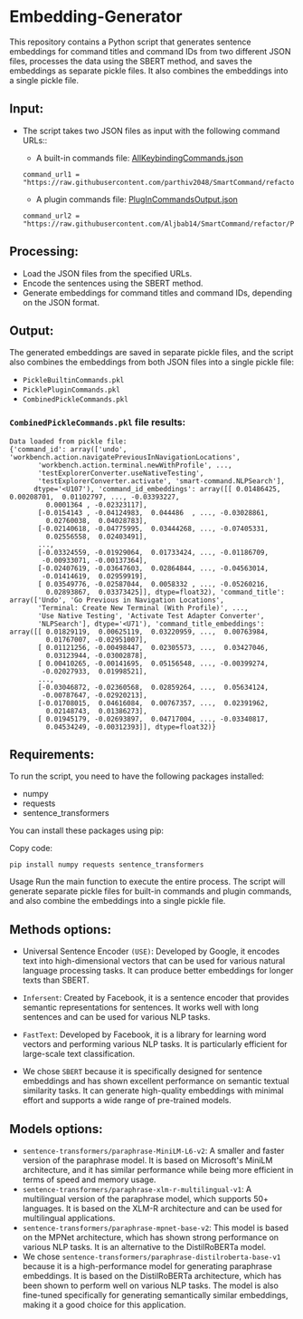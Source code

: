 # Embedding-Generator
This repository contains a Python script that generates sentence embeddings for command titles and command IDs from two different JSON files, processes the data using the SBERT method, and saves the embeddings as separate pickle files. It also combines the embeddings into a single pickle file.

## Input:
* The script takes two JSON files as input with the following command URLs::
  * A built-in commands file: [AllKeybindingCommands.json](https://github.com/parthiv2048/SmartCommand/blob/refactor/NLP_and_backend/AllKeybindingCommands.json)
  ```
  command_url1 = "https://raw.githubusercontent.com/parthiv2048/SmartCommand/refactor/NLP_and_backend/AllKeybindingCommands.json"
  ```
  
  * A plugin commands file: [PlugInCommandsOutput.json](https://github.com/Aljbab14/SmartCommand/blob/refactor/PlugInCommandsOutput.json)
  ```
  command_url2 = "https://raw.githubusercontent.com/Aljbab14/SmartCommand/refactor/PlugInCommandsOutput.json"
  ```


## Processing:
* Load the JSON files from the specified URLs.
* Encode the sentences using the SBERT method.
* Generate embeddings for command titles and command IDs, depending on the JSON format.


## Output:
The generated embeddings are saved in separate pickle files, and the script also combines the embeddings from both JSON files into a single pickle file:

* `PickleBuiltinCommands.pkl`
* `PicklePluginCommands.pkl`
* `CombinedPickleCommands.pkl`

### `CombinedPickleCommands.pkl` file results:
```
Data loaded from pickle file:
{'command_id': array(['undo', 'workbench.action.navigatePreviousInNavigationLocations',
       'workbench.action.terminal.newWithProfile', ...,
       'testExplorerConverter.useNativeTesting',
       'testExplorerConverter.activate', 'smart-command.NLPSearch'],
      dtype='<U107'), 'command_id_embeddings': array([[ 0.01486425,  0.00208701,  0.01102797, ..., -0.03393227,
         0.0001364 , -0.02323117],
       [-0.0154143 , -0.04124983,  0.044486  , ..., -0.03028861,
         0.02760038,  0.04028783],
       [-0.02140618, -0.04775995,  0.03444268, ..., -0.07405331,
         0.02556558,  0.02403491],
       ...,
       [-0.03324559, -0.01929064,  0.01733424, ..., -0.01186709,
        -0.00933071, -0.00137364],
       [-0.02407619, -0.03647603,  0.02864844, ..., -0.04563014,
        -0.01414619,  0.02959919],
       [ 0.03549776, -0.02587044,  0.0058332 , ..., -0.05260216,
         0.02893867,  0.03373425]], dtype=float32), 'command_title': array(['Undo', 'Go Previous in Navigation Locations',      
       'Terminal: Create New Terminal (With Profile)', ...,
       'Use Native Testing', 'Activate Test Adapter Converter',
       'NLPSearch'], dtype='<U71'), 'command_title_embeddings': array([[ 0.01829119,  0.00625119,  0.03220959, ...,  0.00763984,
         0.01767007, -0.02951007],
       [ 0.01121256, -0.00498447,  0.02305573, ...,  0.03427046,
         0.03123944, -0.03002878],
       [ 0.00410265, -0.00141695,  0.05156548, ..., -0.00399274,
        -0.02027933,  0.01998521],
       ...,
       [-0.03046872, -0.02360568,  0.02859264, ...,  0.05634124,
        -0.00787647, -0.02920213],
       [-0.01708015,  0.04616084,  0.00767357, ...,  0.02391962,
         0.02148743,  0.01386273],
       [ 0.01945179, -0.02693897,  0.04717004, ..., -0.03340817,
         0.04534249, -0.00312393]], dtype=float32)}
```

## Requirements:
To run the script, you need to have the following packages installed:

* numpy
* requests
* sentence_transformers

You can install these packages using pip:

Copy code:
```
pip install numpy requests sentence_transformers
```
Usage
Run the main function to execute the entire process. The script will generate separate pickle files for built-in commands and plugin commands, and also combine the embeddings into a single pickle file.

## Methods options:
* Universal Sentence Encoder `(USE)`: Developed by Google, it encodes text into high-dimensional vectors that can be used for various natural language processing tasks. It can produce better embeddings for longer texts than SBERT.

* `Infersent`: Created by Facebook, it is a sentence encoder that provides semantic representations for sentences. It works well with long sentences and can be used for various NLP tasks.

* `FastText`: Developed by Facebook, it is a library for learning word vectors and performing various NLP tasks. It is particularly efficient for large-scale text classification.

* We chose `SBERT` because it is specifically designed for sentence embeddings and has shown excellent performance on semantic textual similarity tasks. It can generate high-quality embeddings with minimal effort and supports a wide range of pre-trained models.


## Models options:

* `sentence-transformers/paraphrase-MiniLM-L6-v2`: A smaller and faster version of the paraphrase model. It is based on Microsoft's MiniLM architecture, and it has similar performance while being more efficient in terms of speed and memory usage.
* `sentence-transformers/paraphrase-xlm-r-multilingual-v1`: A multilingual version of the paraphrase model, which supports 50+ languages. It is based on the XLM-R architecture and can be used for multilingual applications.
* `sentence-transformers/paraphrase-mpnet-base-v2`: This model is based on the MPNet architecture, which has shown strong performance on various NLP tasks. It is an alternative to the DistilRoBERTa model.
* We chose `sentence-transformers/paraphrase-distilroberta-base-v1` because it is a high-performance model for generating paraphrase embeddings. It is based on the DistilRoBERTa architecture, which has been shown to perform well on various NLP tasks. The model is also fine-tuned specifically for generating semantically similar embeddings, making it a good choice for this application.
